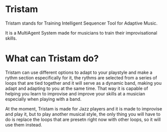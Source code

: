 # Tristam
Tristam stands for Training Intelligent Sequencer Tool for Adaptive Music.

It is a MultiAgent System made for musicians to train their improvisational skills.

# What can Tristam do?
Tristam can use different options to adapt to your playstyle and make a rythm section especifically for it, the rythms are selected from a series of loops that are tied together and it will serve as a dynamic band, making you adapt and adapting to you at the same time. That way it is capable of helping you learn to improvise and improve your skills at a musician especially when playing with a band.

At the moment, Tristam is made for Jazz players and it is made to improvise and play it, but to play another musical style, the only thing you will have to do is replace the loops that are presetn right now with other loops, so it will use them instead.
